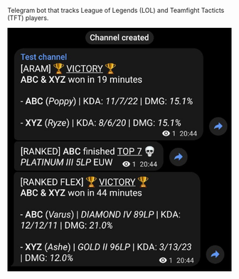 Telegram bot that tracks League of Legends (LOL) and Teamfight Tacticts (TFT) players.

![example](img/example-channel.jpg)
